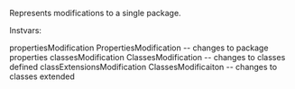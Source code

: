 Represents modifications to a single package.

Instvars:

propertiesModification			PropertiesModification -- changes to package properties
classesModification				ClassesModification -- changes to classes defined
classExtensionsModification		ClassesModificaiton -- changes to classes extended